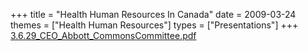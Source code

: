 +++
title = "Health Human Resources In Canada"
date = 2009-03-24
themes = ["Health Human Resources"]
types = ["Presentations"]
+++
[3.6.29\_CEO\_Abbott\_CommonsCommittee.pdf](/files/3.6.29_CEO_Abbott_CommonsCommittee.pdf)
